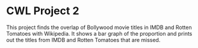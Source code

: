 # CWL Project 2
This project finds the overlap of Bollywood movie titles in IMDB and Rotten Tomatoes with Wikipedia. It shows a bar graph of the proportion and prints out the titles from IMDB and Rotten Tomatoes that are missed.
